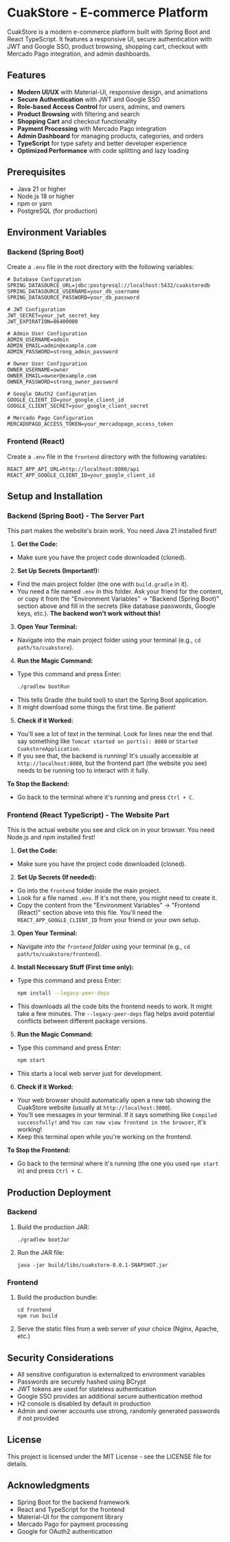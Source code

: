 # CuakStore - E-commerce Platform

CuakStore is a modern e-commerce platform built with Spring Boot and React TypeScript. It features a responsive UI, secure authentication with JWT and Google SSO, product browsing, shopping cart, checkout with Mercado Pago integration, and admin dashboards.

## Features

- **Modern UI/UX** with Material-UI, responsive design, and animations
- **Secure Authentication** with JWT and Google SSO
- **Role-based Access Control** for users, admins, and owners
- **Product Browsing** with filtering and search
- **Shopping Cart** and checkout functionality
- **Payment Processing** with Mercado Pago integration
- **Admin Dashboard** for managing products, categories, and orders
- **TypeScript** for type safety and better developer experience
- **Optimized Performance** with code splitting and lazy loading

## Prerequisites

- Java 21 or higher
- Node.js 18 or higher
- npm or yarn
- PostgreSQL (for production)

## Environment Variables

### Backend (Spring Boot)

Create a `.env` file in the root directory with the following variables:

```
# Database Configuration
SPRING_DATASOURCE_URL=jdbc:postgresql://localhost:5432/cuakstoredb
SPRING_DATASOURCE_USERNAME=your_db_username
SPRING_DATASOURCE_PASSWORD=your_db_password

# JWT Configuration
JWT_SECRET=your_jwt_secret_key
JWT_EXPIRATION=86400000

# Admin User Configuration
ADMIN_USERNAME=admin
ADMIN_EMAIL=admin@example.com
ADMIN_PASSWORD=strong_admin_password

# Owner User Configuration
OWNER_USERNAME=owner
OWNER_EMAIL=owner@example.com
OWNER_PASSWORD=strong_owner_password

# Google OAuth2 Configuration
GOOGLE_CLIENT_ID=your_google_client_id
GOOGLE_CLIENT_SECRET=your_google_client_secret

# Mercado Pago Configuration
MERCADOPAGO_ACCESS_TOKEN=your_mercadopago_access_token
```

### Frontend (React)

Create a `.env` file in the `frontend` directory with the following variables:

```
REACT_APP_API_URL=http://localhost:8080/api
REACT_APP_GOOGLE_CLIENT_ID=your_google_client_id
```

## Setup and Installation

### Backend (Spring Boot) - The Server Part

This part makes the website's brain work. You need Java 21 installed first!

1.  **Get the Code:**
   *   Make sure you have the project code downloaded (cloned).

2.  **Set Up Secrets (Important!):**
   *   Find the main project folder (the one with `build.gradle` in it).
   *   You need a file named `.env` in this folder. Ask your friend for the content, or copy it from the "Environment Variables" -> "Backend (Spring Boot)" section above and fill in the secrets (like database passwords, Google keys, etc.). **The backend won't work without this!**

3.  **Open Your Terminal:**
   *   Navigate into the main project folder using your terminal (e.g., `cd path/to/cuakstore`).

4.  **Run the Magic Command:**
   *   Type this command and press Enter:
       ```bash
       ./gradlew bootRun
       ```
   *   This tells Gradle (the build tool) to start the Spring Boot application.
   *   It might download some things the first time. Be patient!

5.  **Check if it Worked:**
   *   You'll see a lot of text in the terminal. Look for lines near the end that say something like `Tomcat started on port(s): 8080` or `Started CuakstoreApplication`.
   *   If you see that, the backend is running! It's usually accessible at `http://localhost:8080`, but the frontend part (the website you see) needs to be running too to interact with it fully.

**To Stop the Backend:**

*   Go back to the terminal where it's running and press `Ctrl + C`.

### Frontend (React TypeScript) - The Website Part

This is the actual website you see and click on in your browser. You need Node.js and npm installed first!

1.  **Get the Code:**
   *   Make sure you have the project code downloaded (cloned).

2.  **Set Up Secrets (If needed):**
   *   Go into the `frontend` folder inside the main project.
   *   Look for a file named `.env`. If it's not there, you might need to create it.
   *   Copy the content from the "Environment Variables" -> "Frontend (React)" section above into this file. You'll need the `REACT_APP_GOOGLE_CLIENT_ID` from your friend or your own setup.

3.  **Open Your Terminal:**
   *   Navigate *into the `frontend` folder* using your terminal (e.g., `cd path/to/cuakstore/frontend`).

4.  **Install Necessary Stuff (First time only):**
   *   Type this command and press Enter:
       ```bash
       npm install --legacy-peer-deps
       ```
   *   This downloads all the code bits the frontend needs to work. It might take a few minutes. The `--legacy-peer-deps` flag helps avoid potential conflicts between different package versions.

5.  **Run the Magic Command:**
   *   Type this command and press Enter:
       ```bash
       npm start
       ```
   *   This starts a local web server just for development.

6.  **Check if it Worked:**
   *   Your web browser should automatically open a new tab showing the CuakStore website (usually at `http://localhost:3000`).
   *   You'll see messages in your terminal. If it says something like `Compiled successfully!` and `You can now view frontend in the browser`, it's working!
   *   Keep this terminal open while you're working on the frontend.

**To Stop the Frontend:**

*   Go back to the terminal where it's running (the one you used `npm start` in) and press `Ctrl + C`.


## Production Deployment

### Backend

1. Build the production JAR:
   ```
   ./gradlew bootJar
   ```

2. Run the JAR file:
   ```
   java -jar build/libs/cuakstore-0.0.1-SNAPSHOT.jar
   ```

### Frontend

1. Build the production bundle:
   ```
   cd frontend
   npm run build
   ```

2. Serve the static files from a web server of your choice (Nginx, Apache, etc.)

## Security Considerations

- All sensitive configuration is externalized to environment variables
- Passwords are securely hashed using BCrypt
- JWT tokens are used for stateless authentication
- Google SSO provides an additional secure authentication method
- H2 console is disabled by default in production
- Admin and owner accounts use strong, randomly generated passwords if not provided

## License

This project is licensed under the MIT License - see the LICENSE file for details.

## Acknowledgments

- Spring Boot for the backend framework
- React and TypeScript for the frontend
- Material-UI for the component library
- Mercado Pago for payment processing
- Google for OAuth2 authentication

